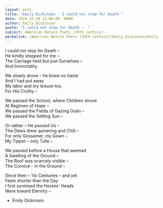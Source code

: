 ```yaml
---
layout: post
title: "Emily Dickinson - I could not stop for Death "
date: 2024-12-28 12:00:00 -0000
author: Emily Dickinson
quote: "I could not stop for Death –  "
subject: American Nature Poets (19th century)
permalink: /American Nature Poets (19th century)/Emily Dickinson/Emily Dickinson - I could not stop for Death 
---
```


I could not stop for Death –  
He kindly stopped for me –  
The Carriage held but just Ourselves –  
And Immortality.  

We slowly drove – he knew no haste  
And I had put away  
My labor and my leisure too,  
For His Civility –  

We passed the School, where Children strove  
At Regimen of Hope –  
We passed the Fields of Gazing Grain –  
We passed the Setting Sun –  

Or rather – He passed Us –  
The Dews drew quivering and Chill –  
For only Gossamer, my Gown –  
My Tippet – only Tulle –  

We paused before a House that seemed  
A Swelling of the Ground –  
The Roof was scarcely visible –  
The Cornice – in the Ground –  

Since then – 'tis Centuries – and yet  
Feels shorter than the Day  
I first surmised the Horses' Heads  
Were toward Eternity –  


- Emily Dickinson
